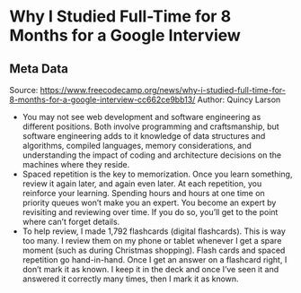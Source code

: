 # Why I Studied Full-Time for 8 Months for a Google Interview

## Meta Data

Source:  https://www.freecodecamp.org/news/why-i-studied-full-time-for-8-months-for-a-google-interview-cc662ce9bb13/ 
Author: Quincy Larson

- You may not see web development and software engineering as different positions. Both involve programming and craftsmanship, but software engineering adds to it knowledge of data structures and algorithms, compiled languages, memory considerations, and understanding the impact of coding and architecture decisions on the machines where they reside.
- Spaced repetition is the key to memorization. Once you learn something, review it again later, and again even later. At each repetition, you reinforce your learning. Spending hours and hours at one time on priority queues won’t make you an expert. You become an expert by revisiting and reviewing over time. If you do so, you’ll get to the point where can’t forget details.
- To help review, I made 1,792 flashcards (digital flashcards). This is way too many. I review them on my phone or tablet whenever I get a spare moment (such as during Christmas shopping). Flash cards and spaced repetition go hand-in-hand. Once I get an answer on a flashcard right, I don’t mark it as known. I keep it in the deck and once I’ve seen it and answered it correctly many times, then I mark it as known.
